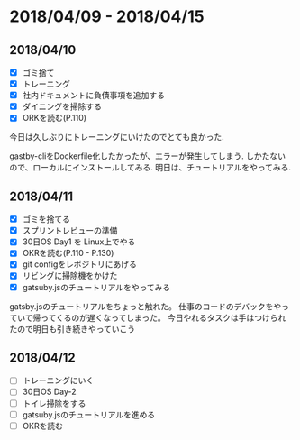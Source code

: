 # 2018/04/09 - 2018/04/15 

## 2018/04/10
- [x] ゴミ捨て
- [x] トレーニング
- [x] 社内ドキュメントに負債事項を追加する
- [x] ダイニングを掃除する
- [x] ORKを読む(P.110)

今日は久しぶりにトレーニングにいけたのでとても良かった.

gastby-cliをDockerfile化したかったが、エラーが発生してしまう.
しかたないので、ローカルにインストールしてみる.
明日は、チュートリアルをやってみる.

## 2018/04/11
- [x] ゴミを捨てる
- [x] スプリントレビューの準備
- [x] 30日OS Day1 を Linux上でやる 
- [x] OKRを読む(P.110 - P.130)
- [x] git configをレポジトリにあげる
- [x] リビングに掃除機をかけた
- [x] gatsuby.jsのチュートリアルをやってみる

gatsby.jsのチュートリアルをちょっと触れた。
仕事のコードのデバックをやっていて帰ってくるのが遅くなってしまった。
今日やれるタスクは手はつけられたので明日も引き続きやっていこう

## 2018/04/12
- [ ] トレーニングにいく
- [ ] 30日OS Day-2
- [ ] トイレ掃除をする
- [ ] gatsuby.jsのチュートリアルを進める
- [ ] OKRを読む
